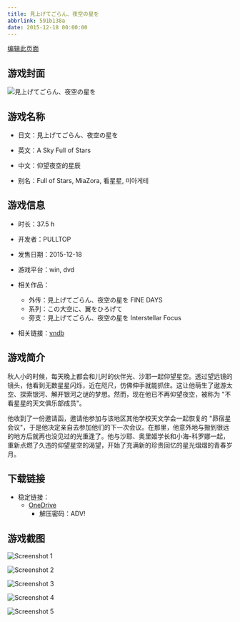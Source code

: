 ```yaml
---
title: 見上げてごらん、夜空の星を
abbrlink: 591b138a
date: 2015-12-18 00:00:00
---
```

[编辑此页面](https://github.com/ACG-3/ADV3-source/blob/main/source/_posts/games/%E8%A6%8B%E4%B8%8A%E3%81%92%E3%81%A6%E3%81%94%E3%82%89%E3%82%93%E3%80%81%E5%A4%9C%E7%A9%BA%E3%81%AE%E6%98%9F%E3%82%92.md)

## 游戏封面

![見上げてごらん、夜空の星を](https://pan.timero.xyz/onedrive/img_lib_001/%E8%A6%8B%E4%B8%8A%E3%81%92%E3%81%A6%E3%81%94%E3%82%89%E3%82%93%E3%80%81%E5%A4%9C%E7%A9%BA%E3%81%AE%E6%98%9F%E3%82%92_cover.avif)


## 游戏名称

- 日文：見上げてごらん、夜空の星を
- 英文：A Sky Full of Stars
- 中文：仰望夜空的星辰

- 别名：Full of Stars, MiaZora, 看星星, 미아게테


## 游戏信息

- 时长：37.5 h
- 开发者：PULLTOP
- 发售日期：2015-12-18
- 游戏平台：win, dvd
- 相关作品：
   - 外传：見上げてごらん、夜空の星を FINE DAYS
   - 系列：この大空に、翼をひろげて
   - 旁支：見上げてごらん、夜空の星を Interstellar Focus

- 相关链接：[vndb](https://vndb.org/v16560)


## 游戏简介

秋人小的时候，每天晚上都会和儿时的伙伴光、沙耶一起仰望星空。透过望远镜的镜头，他看到无数星星闪烁，近在咫尺，仿佛伸手就能抓住。这让他萌生了遨游太空、探索银河、解开银河之谜的梦想。然而，现在他已不再仰望夜空，被称为 "不看星星的天文俱乐部成员"。

他收到了一份邀请函，邀请他参加与该地区其他学校天文学会一起恢复的 "昴宿星会议"，于是他决定亲自去参加他们的下一次会议。在那里，他意外地与搬到很远的地方后就再也没见过的光重逢了。他与沙耶、奥里姬学长和小海-科罗娜一起，重新点燃了久违的仰望星空的渴望，开始了充满新的珍贵回忆的星光熠熠的青春岁月。




## 下载链接

- 稳定链接：
    - [OneDrive](https://pan.timero.xyz/onedrive/adv_lib_001/%E8%A6%8B%E4%B8%8A%E3%81%92%E3%81%A6%E3%81%94%E3%82%89%E3%82%93%E3%80%81%E5%A4%9C%E7%A9%BA%E3%81%AE%E6%98%9F%E3%82%92)
        - 解压密码：ADV!



## 游戏截图


![Screenshot 1](https://pan.timero.xyz/onedrive/img_lib_001/%E8%A6%8B%E4%B8%8A%E3%81%92%E3%81%A6%E3%81%94%E3%82%89%E3%82%93%E3%80%81%E5%A4%9C%E7%A9%BA%E3%81%AE%E6%98%9F%E3%82%92_Screenshot_1.avif)

![Screenshot 2](https://pan.timero.xyz/onedrive/img_lib_001/%E8%A6%8B%E4%B8%8A%E3%81%92%E3%81%A6%E3%81%94%E3%82%89%E3%82%93%E3%80%81%E5%A4%9C%E7%A9%BA%E3%81%AE%E6%98%9F%E3%82%92_Screenshot_2.avif)

![Screenshot 3](https://pan.timero.xyz/onedrive/img_lib_001/%E8%A6%8B%E4%B8%8A%E3%81%92%E3%81%A6%E3%81%94%E3%82%89%E3%82%93%E3%80%81%E5%A4%9C%E7%A9%BA%E3%81%AE%E6%98%9F%E3%82%92_Screenshot_3.avif)

![Screenshot 4](https://pan.timero.xyz/onedrive/img_lib_001/%E8%A6%8B%E4%B8%8A%E3%81%92%E3%81%A6%E3%81%94%E3%82%89%E3%82%93%E3%80%81%E5%A4%9C%E7%A9%BA%E3%81%AE%E6%98%9F%E3%82%92_Screenshot_4.avif)

![Screenshot 5](https://pan.timero.xyz/onedrive/img_lib_001/%E8%A6%8B%E4%B8%8A%E3%81%92%E3%81%A6%E3%81%94%E3%82%89%E3%82%93%E3%80%81%E5%A4%9C%E7%A9%BA%E3%81%AE%E6%98%9F%E3%82%92_Screenshot_5.avif)

